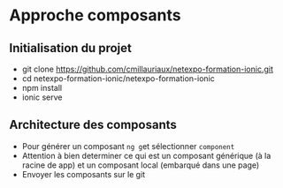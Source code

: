 # Approche composants

## Initialisation du projet
- git clone https://github.com/cmillauriaux/netexpo-formation-ionic.git
- cd netexpo-formation-ionic/netexpo-formation-ionic
- npm install
- ionic serve

## Architecture des composants

- Pour générer un composant `ng g`et sélectionner `component`
- Attention à bien determiner ce qui est un composant générique (à la racine de app) et un composant local (embarqué dans une page)
- Envoyer les composants sur le git